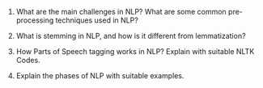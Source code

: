 1. What are the main challenges in NLP? What are some common pre-processing techniques used in NLP?

2. What is stemming in NLP, and how is it different from lemmatization?

3. How Parts of Speech tagging works in NLP? Explain with suitable NLTK Codes.

4. Explain the phases of NLP with suitable examples.

